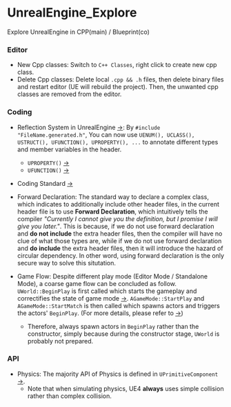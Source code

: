 # UnrealEngine_Explore
Explore UnrealEngine in CPP(main) / Blueprint(co)

### Editor
 - New Cpp classes: Switch to ```C++ Classes```, right click to create new cpp class.
 - Delete Cpp classes: Delete local ```.cpp && .h``` files, then delete binary files and restart editor (UE will rebuild the project). Then, the unwanted cpp classes are removed from the editor.


### Coding
 - Reflection System in UnrealEngine [→](https://www.unrealengine.com/en-US/blog/unreal-property-system-reflection?sessionInvalidated=true): By ```#include "FileName.generated.h"```, You can now use ```UENUM(), UCLASS(), USTRUCT(), UFUNCTION(), UPROPERTY(), ...``` to annotate different types and member variables in the header.
 	- ```UPROPERTY()``` [→](https://docs.unrealengine.com/4.27/en-US/ProgrammingAndScripting/GameplayArchitecture/Properties/)
 	- ```UFUNCTION()``` [→](https://docs.unrealengine.com/4.27/en-US/ProgrammingAndScripting/GameplayArchitecture/Functions/)

 - Coding Standard [→](https://docs.unrealengine.com/5.0/en-US/epic-cplusplus-coding-standardblueprint-debugging-in-unreal-engine/)

 - Forward Declaration: The standard way to declare a complex class, which indicates to additionally include other header files, in the current header file is to use __Forward Declaration__, which intuitively tells the compiler _"Currently I cannot give you the definition, but I promise I will give you later."_. This is because, if we do not use forward declaration and __do not include__ the extra header files, then the compiler will have no clue of what those types are, while if we do not use forward declaration and __do include__ the extra header files, then it will introduce the hazard of circular dependency. In other word, using forward declaration is the only secure way to solve this situtation.

 - Game Flow: Despite different play mode (Editor Mode / Standalone Mode), a coarse game flow can be concluded as follow. ```UWorld::BeginPlay``` is first called which starts the gameplay and correctifies the state of game mode [→](https://docs.unrealengine.com/5.0/en-US/API/Runtime/Engine/Engine/UWorld/BeginPlay/). ```AGameMode::StartPlay``` and ```AGameMode::StartMatch``` is then called which spawns actors and triggers the actors' ```BeginPlay```. (For more details, please refer to [→](https://www.brightdevelopers.com/unreal-engine-4-game-flow-actor-lifecycle-overview/))
   - Therefore, always spawn actors in ```BeginPlay``` rather than the constructor, simply because during the constructor stage, ```UWorld``` is probably not prepared.

### API
 - Physics: The majority API of Physics is defined in ```UPrimitiveComponent``` [→](https://docs.unrealengine.com/4.27/en-US/API/Runtime/Engine/Components/UPrimitiveComponent/). 
   - Note that when simulating physics, UE4 __always__ uses simple collision rather than complex collision.